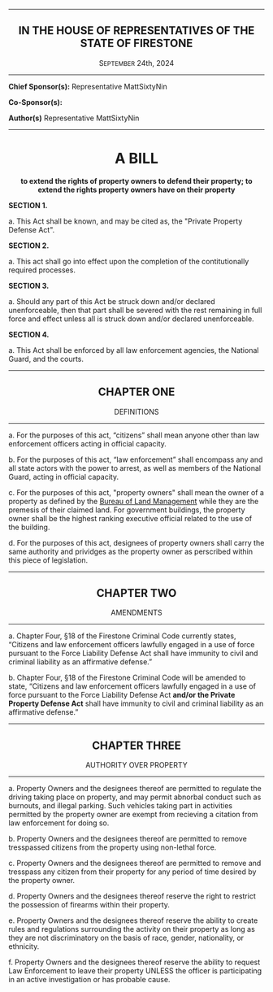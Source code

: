 <div align="center">

---

<h2>IN THE HOUSE OF REPRESENTATIVES OF THE STATE OF FIRESTONE</h2>

<p>S<small>EPTEMBER</small> 24th, 2024</p>
 
 </div>
 
-----

**Chief Sponsor(s):** Representative MattSixtyNin
 
**Co-Sponsor(s):** 

**Author(s)** Representative MattSixtyNin






<div align="center">

---

<h1><b>A BILL</b></h1>

**to extend the rights of property owners to defend their property; to extend the rights property owners have on their property**

</div>

**SECTION 1.**

a. This Act shall be known, and may be cited as, the "Private Property Defense Act".

**SECTION 2.**

a. This act shall go into effect upon the completion of the contitutionally required processes.

**SECTION 3.**

a. Should any part of this Act be struck down and/or declared unenforceable, then that part shall be severed with the rest remaining in full force and effect unless all is struck down and/or declared unenforceable.

**SECTION 4.**

a. This Act shall be enforced by all law enforcement agencies, the National Guard, and the courts.




---
<div align="center">

## <b>CHAPTER ONE</b>
DEFINITIONS
</div>

---

a. For the purposes of this act, “citizens” shall mean anyone other than law enforcement officers acting in official capacity.

b. For the purposes of this act, “law enforcement” shall encompass any and all state actors with the power to arrest, as well as members of the National Guard, acting in official capacity.

c. For the purposes of this act, "property owners" shall mean the owner of a property as defined by the [Bureau of Land Management](https://trello.com/b/v2fxXXhn/land-management-database) while they are the premesis of their claimed land. For government buildings, the property owner shall be the highest ranking executive official related to the use of the building.

d. For the purposes of this act, designees of property owners shall carry the same authority and prividges as the property owner as perscribed within this piece of legislation. 





---
<div align="center">

## <b>CHAPTER TWO</b>
AMENDMENTS
</div>

---

a. Chapter Four, §18 of the Firestone Criminal Code currently states, “Citizens and law enforcement officers lawfully engaged in a use of force pursuant to the Force Liability Defense Act shall have immunity to civil and criminal liability as an affirmative defense.”


b. Chapter Four, §18 of the Firestone Criminal Code will be amended to state, “Citizens and law enforcement officers lawfully engaged in a use of force pursuant to the Force Liability Defense Act **and/or the Private Property Defense Act** shall have immunity to civil and criminal liability as an affirmative defense.”






---
<div align="center">

## <b>CHAPTER THREE</b>
AUTHORITY OVER PROPERTY
</div>

---

a. Property Owners and the designees thereof are permitted to regulate the driving taking place on property, and may permit abnorbal conduct such as burnouts, and illegal parking. Such vehicles taking part in activities permitted by the property owner are exempt from recieving a citation from law enforcement for doing so. 

b. Property Owners and the designees thereof are permitted to remove tresspassed citizens from the property using non-lethal force.

c. Property Owners and the designees thereof are permitted to remove and tresspass any citizen from their property for any period of time desired by the property owner.

d. Property Owners and the designees thereof reserve the right to restrict the possession of firearms within their property. 

e. Property Owners and the designees thereof reserve the ability to create rules and regulations surrounding the activity on their property as long as they are not discriminatory on the basis of race, gender, nationality, or ethnicity.

f. Property Owners and the designees thereof reserve the ability to request Law Enforcement to leave their property UNLESS the officer is participating in an active investigation or has probable cause.
